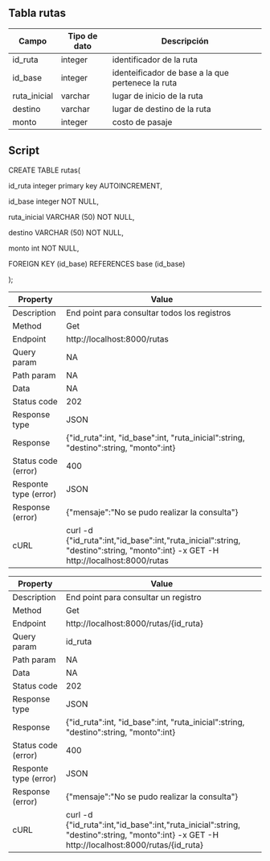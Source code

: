 ## Tabla rutas

|Campo|Tipo de dato|Descripción|
|---|---|---|
|id_ruta|integer|identificador de la ruta|
|id_base|integer|identeificador de base a la que pertenece la ruta|
|ruta_inicial|varchar|lugar de inicio de la ruta|
|destino|varchar|lugar de destino de la ruta|
|monto|integer|costo de pasaje|

## Script
CREATE TABLE rutas(

id_ruta integer primary key AUTOINCREMENT,

id_base integer NOT NULL,

ruta_inicial VARCHAR (50) NOT NULL,

destino VARCHAR (50) NOT NULL,

monto int NOT NULL,

FOREIGN KEY (id_base) REFERENCES base (id_base)

);

|Property|Value|
|---|---|
|Description|End point para consultar todos los registros|
|Method|Get|
|Endpoint|http://localhost:8000/rutas|
|Query param|NA|
|Path param|NA|
|Data| NA|
|Status code|202|
|Response type|JSON|
|Response|{"id_ruta":int, "id_base":int, "ruta_inicial":string, "destino":string, "monto":int}|
|Status code (error)|400|
|Responte type (error)|JSON|
|Response (error)|{"mensaje":"No se pudo realizar la consulta"}|
|cURL|curl -d {"id_ruta":int,"id_base":int,"ruta_inicial":string, "destino":string, "monto":int} -x GET -H http://localhost:8000/rutas|


|Property|Value|
|---|---|
|Description|End point para consultar un registro|
|Method|Get|
|Endpoint|http://localhost:8000/rutas/{id_ruta}|
|Query param|id_ruta|
|Path param|NA|
|Data| NA|
|Status code|202|
|Response type|JSON|
|Response|{"id_ruta":int, "id_base":int, "ruta_inicial":string, "destino":string, "monto":int}|
|Status code (error)|400|
|Responte type (error)|JSON|
|Response (error)|{"mensaje":"No se pudo realizar la consulta"}|
|cURL|curl -d {"id_ruta":int,"id_base":int,"ruta_inicial":string, "destino":string, "monto":int} -x GET -H http://localhost:8000/rutas/{id_ruta}|
